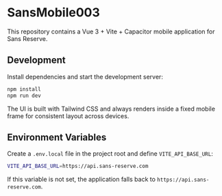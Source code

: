 # SansMobile003

This repository contains a Vue 3 + Vite + Capacitor mobile application for Sans Reserve.

## Development

Install dependencies and start the development server:

```bash
npm install
npm run dev
```

The UI is built with Tailwind CSS and always renders inside a fixed mobile frame for consistent layout across devices.

## Environment Variables

Create a `.env.local` file in the project root and define `VITE_API_BASE_URL`:

```bash
VITE_API_BASE_URL=https://api.sans-reserve.com
```

If this variable is not set, the application falls back to `https://api.sans-reserve.com`.

